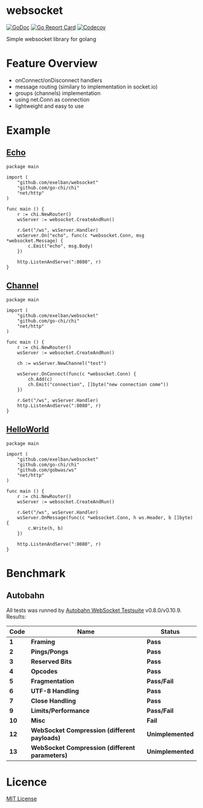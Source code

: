 # websocket
[![GoDoc](http://img.shields.io/badge/go-documentation-blue.svg?style=flat-square)](http://godoc.org/github.com/exelban/websocket)
[![Go Report Card](https://goreportcard.com/badge/github.com/exelban/websocket?style=flat-square)](https://goreportcard.com/report/github.com/exelban/websocket)
[![Codecov](https://img.shields.io/codecov/c/github/exelban/websocket.svg?style=flat-square)](https://codecov.io/gh/exelban/websocket) 

Simple websocket library for golang

# Feature Overview
- onConnect/onDisconnect handlers
- message routing (similary to implementation in socket.io)
- groups (channels) implementation
- using net.Conn as connection
- lightweight and easy to use

# Example
## [Echo](https://github.com/exelban/websocket/blob/master/example/echo.go)
```golang
package main

import (
	"github.com/exelban/websocket"
	"github.com/go-chi/chi"
	"net/http"
)

func main () {
	r := chi.NewRouter()
	wsServer := websocket.CreateAndRun()

	r.Get("/ws", wsServer.Handler)
	wsServer.On("echo", func(c *websocket.Conn, msg *websocket.Message) {
		c.Emit("echo", msg.Body)
	})

	http.ListenAndServe(":8080", r)
}
```

## [Channel](https://github.com/exelban/websocket/blob/master/example/channel.go)
```golang
package main

import (
	"github.com/exelban/websocket"
	"github.com/go-chi/chi"
	"net/http"
)

func main () {
	r := chi.NewRouter()
	wsServer := websocket.CreateAndRun()

	ch := wsServer.NewChannel("test")

	wsServer.OnConnect(func(c *websocket.Conn) {
		ch.Add(c)
		ch.Emit("connection", []byte("new connection come"))
	})

	r.Get("/ws", wsServer.Handler)
	http.ListenAndServe(":8080", r)
}
```

## [HelloWorld](https://github.com/exelban/websocket/blob/master/example/helloWorld.go)
```golang
package main

import (
	"github.com/exelban/websocket"
	"github.com/go-chi/chi"
	"github.com/gobwas/ws"
	"net/http"
)

func main () {
	r := chi.NewRouter()
	wsServer := websocket.CreateAndRun()

	r.Get("/ws", wsServer.Handler)
	wsServer.OnMessage(func(c *websocket.Conn, h ws.Header, b []byte) {
		c.Write(h, b)
	})

	http.ListenAndServe(":8080", r)
}
```

# Benchmark
## Autobahn
All tests was runned by [Autobahn WebSocket Testsuite](https://crossbar.io/autobahn/) v0.8.0/v0.10.9.
Results:

**Code** | **Name** | **Status**
--- | --- | ---
**1** | **Framing** | **Pass**
**2** | **Pings/Pongs** | **Pass**
**3** | **Reserved Bits** | **Pass**
**4** | **Opcodes** | **Pass**
**5** | **Fragmentation** | **Pass/Fail**
**6** | **UTF-8 Handling** | **Pass**
**7** | **Close Handling** | **Pass**
**9** | **Limits/Performance** | **Pass/Fail**
**10** | **Misc** | **Fail**
**12** | **WebSocket Compression (different payloads)** | **Unimplemented**
**13** | **WebSocket Compression (different parameters)** | **Unimplemented**


# Licence
[MIT License](https://github.com/exelban/websocket/blob/master/LICENSE)
